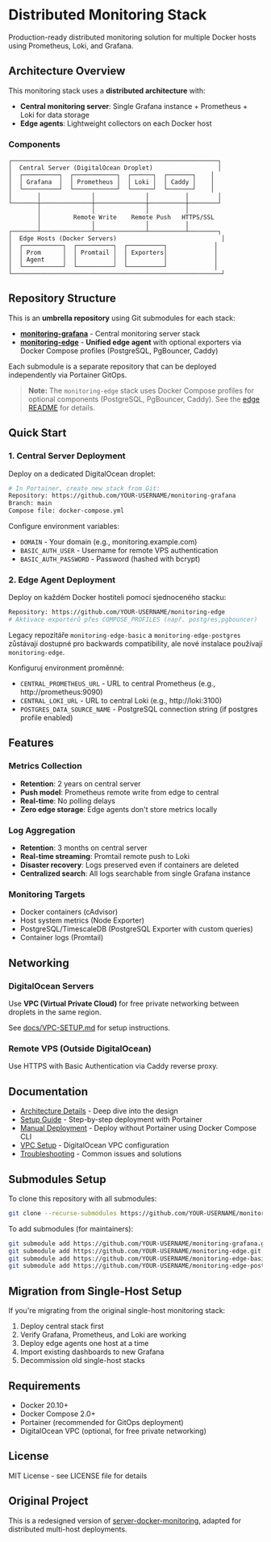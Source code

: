# Distributed Monitoring Stack

Production-ready distributed monitoring solution for multiple Docker hosts using Prometheus, Loki, and Grafana.

## Architecture Overview

This monitoring stack uses a **distributed architecture** with:
- **Central monitoring server**: Single Grafana instance + Prometheus + Loki for data storage
- **Edge agents**: Lightweight collectors on each Docker host

### Components

```
┌─────────────────────────────────────────────────────────┐
│  Central Server (DigitalOcean Droplet)                  │
│  ┌──────────┐  ┌────────────┐  ┌──────┐  ┌───────┐    │
│  │ Grafana  │  │ Prometheus │  │ Loki │  │ Caddy │    │
│  └──────────┘  └────────────┘  └──────┘  └───────┘    │
│       │              │              │          │        │
└───────┼──────────────┼──────────────┼──────────┼────────┘
        │              │              │          │
        │         Remote Write    Remote Push   HTTPS/SSL
        │              │              │          │
┌───────┴──────────────┴──────────────┴──────────┴────────┐
│  Edge Hosts (Docker Servers)                             │
│  ┌───────────┐  ┌──────────┐  ┌──────────┐             │
│  │ Prom      │  │ Promtail │  │ Exporters│             │
│  │ Agent     │  │          │  │          │             │
│  └───────────┘  └──────────┘  └──────────┘             │
└──────────────────────────────────────────────────────────┘
```

## Repository Structure

This is an **umbrella repository** using Git submodules for each stack:

- **[monitoring-grafana](./grafana/)** - Central monitoring server stack
- **[monitoring-edge](./edge/)** - **Unified edge agent** with optional exporters via Docker Compose profiles (PostgreSQL, PgBouncer, Caddy)

Each submodule is a separate repository that can be deployed independently via Portainer GitOps.

> **Note:** The `monitoring-edge` stack uses Docker Compose profiles for optional components (PostgreSQL, PgBouncer, Caddy). See the [edge README](./edge/README.md) for details.

## Quick Start

### 1. Central Server Deployment

Deploy on a dedicated DigitalOcean droplet:

```bash
# In Portainer, create new stack from Git:
Repository: https://github.com/YOUR-USERNAME/monitoring-grafana
Branch: main
Compose file: docker-compose.yml
```

Configure environment variables:
- `DOMAIN` - Your domain (e.g., monitoring.example.com)
- `BASIC_AUTH_USER` - Username for remote VPS authentication
- `BASIC_AUTH_PASSWORD` - Password (hashed with bcrypt)

### 2. Edge Agent Deployment

Deploy on každém Docker hostiteli pomocí sjednoceného stacku:

```bash
Repository: https://github.com/YOUR-USERNAME/monitoring-edge
# Aktivace exportérů přes COMPOSE_PROFILES (např. postgres,pgbouncer)
```

Legacy repozitáře `monitoring-edge-basic` a `monitoring-edge-postgres` zůstávají dostupné pro backwards compatibility, ale nové instalace používají `monitoring-edge`.

Konfiguruj environment proměnné:
- `CENTRAL_PROMETHEUS_URL` - URL to central Prometheus (e.g., http://prometheus:9090)
- `CENTRAL_LOKI_URL` - URL to central Loki (e.g., http://loki:3100)
- `POSTGRES_DATA_SOURCE_NAME` - PostgreSQL connection string (if postgres profile enabled)

## Features

### Metrics Collection
- **Retention**: 2 years on central server
- **Push model**: Prometheus remote write from edge to central
- **Real-time**: No polling delays
- **Zero edge storage**: Edge agents don't store metrics locally

### Log Aggregation
- **Retention**: 3 months on central server
- **Real-time streaming**: Promtail remote push to Loki
- **Disaster recovery**: Logs preserved even if containers are deleted
- **Centralized search**: All logs searchable from single Grafana instance

### Monitoring Targets
- Docker containers (cAdvisor)
- Host system metrics (Node Exporter)
- PostgreSQL/TimescaleDB (PostgreSQL Exporter with custom queries)
- Container logs (Promtail)

## Networking

### DigitalOcean Servers
Use **VPC (Virtual Private Cloud)** for free private networking between droplets in the same region.

See [docs/VPC-SETUP.md](./docs/VPC-SETUP.md) for setup instructions.

### Remote VPS (Outside DigitalOcean)
Use HTTPS with Basic Authentication via Caddy reverse proxy.

## Documentation

- [Architecture Details](./docs/ARCHITECTURE.md) - Deep dive into the design
- [Setup Guide](./docs/SETUP.md) - Step-by-step deployment with Portainer
- [Manual Deployment](./docs/MANUAL-DEPLOYMENT.md) - Deploy without Portainer using Docker Compose CLI
- [VPC Setup](./docs/VPC-SETUP.md) - DigitalOcean VPC configuration
- [Troubleshooting](./docs/TROUBLESHOOTING.md) - Common issues and solutions

## Submodules Setup

To clone this repository with all submodules:

```bash
git clone --recurse-submodules https://github.com/YOUR-USERNAME/monitoring-stack.git
```

To add submodules (for maintainers):

```bash
git submodule add https://github.com/YOUR-USERNAME/monitoring-grafana.git grafana
git submodule add https://github.com/YOUR-USERNAME/monitoring-edge.git edge
git submodule add https://github.com/YOUR-USERNAME/monitoring-edge-basic.git edge-basic
git submodule add https://github.com/YOUR-USERNAME/monitoring-edge-postgres.git edge-postgres
```

## Migration from Single-Host Setup

If you're migrating from the original single-host monitoring stack:

1. Deploy central stack first
2. Verify Grafana, Prometheus, and Loki are working
3. Deploy edge agents one host at a time
4. Import existing dashboards to new Grafana
5. Decommission old single-host stacks

## Requirements

- Docker 20.10+
- Docker Compose 2.0+
- Portainer (recommended for GitOps deployment)
- DigitalOcean VPC (optional, for free private networking)

## License

MIT License - see LICENSE file for details

## Original Project

This is a redesigned version of [server-docker-monitoring](https://github.com/oliveres/server-docker-monitoring), adapted for distributed multi-host deployments.

